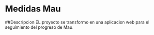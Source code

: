 # Medidas Mau
##Descripcion
EL proyecto se transformo en una aplicacion web para el seguimiento del progreso de Mau.
